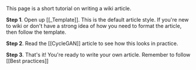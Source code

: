 This page is a short tutorial on writing a wiki article.

**Step 1**. Open up [[_Template]]. This is the default article style. If you're new to wiki or don't have a strong idea of how you need to format the article, then follow the template.

**Step 2**. Read the [[CycleGAN]] article to see how this looks in practice.

**Step 3**. That's it! You're ready to write your own article. Remember to follow [[Best practices]]
